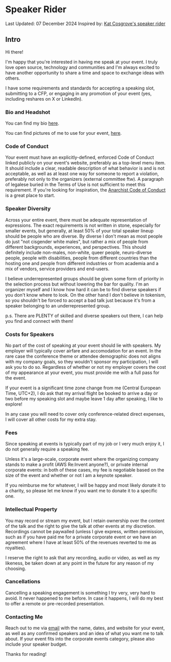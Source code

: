 # Speaker Rider

Last Updated: 07 December 2024
Inspired by: [Kat Cosgrove's speaker rider](https://github.com/katcosgrove/katcosgrove/blob/main/speaking.md)

## Intro

Hi there!

I'm happy that you're interested in having me speak at your event. 
I truly love open source, technology and communities and I'm always excited to have another opportunity to share a time and space to exchange ideas with others.

I have some requirements and standards for accepting a speaking slot, submitting to a CFP, or engaging in any promotion of your event (yes, including reshares on X or LinkedIn).

### Bio and Headshot

You can find my bio [here](/public-speaking/home.md).

You can find pictures of me to use for your event, [here](/images/).

### Code of Conduct

Your event must have an explicitly-defined, enforced Code of Conduct linked publicly on your event's website, preferably as a top-level menu item. It should include a clear, readable description of what behavior is and is not acceptable, as well as at least one way for someone to report a violation, preferably not only to the organizers (external committee ftw). 
A paragraph of legalese buried in the Terms of Use is not sufficient to meet this requirement. If you're looking for inspiration, the [Anarchist Code of Conduct](https://web.archive.org/web/20240417125638/https://anarchistcode.com/anarchist-code-of-conduct/view.php) is a great place to start.

### Speaker Diversity

Across your entire event, there must be adequate representation of expressions. The exact requirements is not written in stone, especially for smaller events, but generally, at least 50% of your total speaker lineup should be people who are diverse. By diverse I don't mean as most people do just "not cisgender white males", but rather a mix of people from different backgrounds, experiences, and perspectives. This should definitely include non-males, non-white, queer people, neuro-diverse people, people with disabilities, people from different countries than the hosting one and people from different industries or from academia and a mix of vendors, service providers and end-users.

I believe underrepresented groups should be given some form of priority in the selection process but without lowering the bar for quality. 
I'm an organizer myself and I know how hard it can be to find diverse speakers if you don't know where to look.
On the other hand I don't believe in tokenism, so you shouldn't be forced to accept a bad talk just because it's from a speaker belonging to an underrepresented group.

p.s. There are PLENTY of skilled and diverse speakers out there, I can help you find and connect with them!

### Costs for Speakers

No part of the cost of speaking at your event should lie with speakers. 
My employer will typically cover airfare and accomodation for an event.
In the rare case the conference theme or attendee demographic does not aligns with my company goals, so they wouldn't sponsor my participation, I will ask you to do so. 
Regardless of whether or not my employer covers the cost of my appearance at your event, you must provide me with a full pass for the event.

If your event is a significant time zone change from me (Central European Time, UTC+2), I do ask that my arrival flight be booked to arrive a day or two before my speaking slot and maybe leave 1 day after speaking, I like to explore!

In any case you will need to cover only conference-related direct expenses, I will cover all other costs for my extra stay.

### Fees

Since speaking at events is typically part of my job or I very much enjoy it, I do not generally require a speaking fee.

Unless it's a large-scale, corporate event where the organizing company stands to make a profit (AWS Re:Invent anyone?), or private internal corporate events: in both of these cases, my fee is negotiable based on the size of the event and whether or not I am a keynote speaker.

If you reimburse me for whatever, I will be happy and most likely donate it to a charity, so please let me know if you want me to donate it to a specific one.

### Intellectual Property

You may record or stream my event, but I retain ownership over the content of the talk and the right to give the talk at other events at my discretion. Recordings cannot be paywalled (unless I give express, written permission, such as if you have paid me for a private corporate event or we have an agreement where I have at least 50% of the revenues reverted to me as royalties).

I reserve the right to ask that any recording, audio or video, as well as my likeness, be taken down at any point in the future for any reason of my choosing.

### Cancellations

Cancelling a speaking engagement is something I try very, very hard to avoid. It never happened to me before. In case it happens, I will do my best to offer a remote or pre-recorded presentation. 

### Contacting Me

Reach out to me via [email](mailto:matteo@mb-consulting.dev) with the name, dates, and website for your event, as well as any confirmed speakers and an idea of what you want me to talk about. If your event fits into the corporate events category, please also include your speaker budget.

Thanks for reading!
